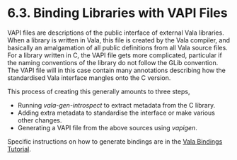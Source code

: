 # 6.3. Binding Libraries with VAPI Files

VAPI files are descriptions of the public interface of external Vala
libraries. When a library is written in Vala, this file is created by
the Vala compiler, and basically an amalgamation of all public
definitions from all Vala source files. For a library written in C, the
VAPI file gets more complicated, particular if the naming conventions of
the library do not follow the GLib convention. The VAPI file will in
this case contain many annotations describing how the standardised Vala
interface mangles onto the C version.

This process of creating this generally amounts to three steps,

-   Running *vala-gen-introspect* to extract metadata from the C
    library.
-   Adding extra metadata to standardise the interface or make various
    other changes.
-   Generating a VAPI file from the above sources using *vapigen*.

Specific instructions on how to generate bindings are in the
[Vala Bindings Tutorial](../../../../developer-guides/bindings).
